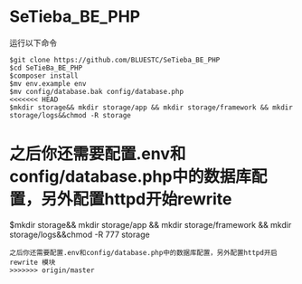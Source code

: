 # SeTieba_BE_PHP
运行以下命令
```shell
$git clone https://github.com/BLUESTC/SeTieba_BE_PHP
$cd SeTieBa_BE_PHP
$composer install
$mv env.example env
$mv config/database.bak config/database.php
<<<<<<< HEAD
$mkdir storage&& mkdir storage/app && mkdir storage/framework && mkdir storage/logs&&chmod -R storage
```
之后你还需要配置.env和config/database.php中的数据库配置，另外配置httpd开始rewrite
=======
$mkdir storage&& mkdir storage/app && mkdir storage/framework && mkdir storage/logs&&chmod -R 777 storage
```
之后你还需要配置.env和config/database.php中的数据库配置，另外配置httpd开启rewrite 模块
>>>>>>> origin/master
